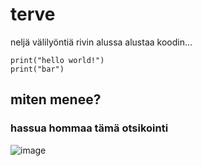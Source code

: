 # terve

neljä välilyöntiä rivin alussa alustaa koodin...

    print("hello world!")
    print("bar")
    
## miten menee?

 
### hassua hommaa tämä otsikointi

![image](https://github.com/VaMaija/Linux2024/assets/142913118/d6ef3b5a-88c7-4f98-b0b6-9061bc1d6f83)


